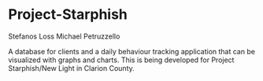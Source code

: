 Project-Starphish
=================
Stefanos Loss
Michael Petruzzello

A database for clients and a daily behaviour tracking application that can be visualized with graphs and charts. This is being developed for Project Starphish/New Light in Clarion County.
